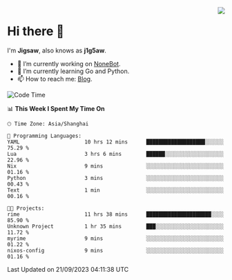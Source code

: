 <a href="#">
  <img align="right" src="https://github-readme-stats.vercel.app/api?username=j1g5awi&count_private=true&show_icons=true&title_color=80070B&text_color=B3B3B3&bg_color=212121&icon_color=80070B" />
</a>

# Hi there 👋

I'm **Jigsaw**, also knows as **j1g5aw**.

- 🔭 I’m currently working on [NoneBot](https://github.com/nonebot).
- 🌱 I’m currently learning Go and Python.
- 📫 How to reach me: [Blog](https://blog.maddestroyer.xyz/).

<!--START_SECTION:waka-->
![Code Time](http://img.shields.io/badge/Code%20Time-1%2C257%20hrs%2040%20mins-blue)

📊 **This Week I Spent My Time On** 

```text
🕑︎ Time Zone: Asia/Shanghai

💬 Programming Languages: 
YAML                     10 hrs 12 mins      ███████████████████░░░░░░   75.29 % 
Lua                      3 hrs 6 mins        ██████░░░░░░░░░░░░░░░░░░░   22.96 % 
Nix                      9 mins              ░░░░░░░░░░░░░░░░░░░░░░░░░   01.16 % 
Python                   3 mins              ░░░░░░░░░░░░░░░░░░░░░░░░░   00.43 % 
Text                     1 min               ░░░░░░░░░░░░░░░░░░░░░░░░░   00.16 % 

🐱‍💻 Projects: 
rime                     11 hrs 38 mins      █████████████████████░░░░   85.90 % 
Unknown Project          1 hr 35 mins        ███░░░░░░░░░░░░░░░░░░░░░░   11.72 % 
myrime                   9 mins              ░░░░░░░░░░░░░░░░░░░░░░░░░   01.22 % 
nixos-config             9 mins              ░░░░░░░░░░░░░░░░░░░░░░░░░   01.16 % 
```


 Last Updated on 21/09/2023 04:11:38 UTC
<!--END_SECTION:waka-->
